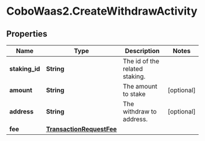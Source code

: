 # CoboWaas2.CreateWithdrawActivity

## Properties

Name | Type | Description | Notes
------------ | ------------- | ------------- | -------------
**staking_id** | **String** | The id of the related staking. | 
**amount** | **String** | The amount to stake | [optional] 
**address** | **String** | The withdraw to address. | [optional] 
**fee** | [**TransactionRequestFee**](TransactionRequestFee.md) |  | 



